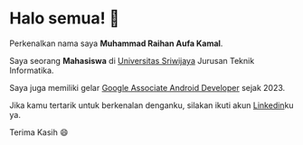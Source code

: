 <!-- ### Hi there 👋 -->
# Halo semua! 👋

Perkenalkan nama saya **Muhammad Raihan Aufa Kamal**.

Saya seorang **Mahasiswa** di [Universitas Sriwijaya](https://unsri.ac.id/) Jurusan Teknik Informatika.

Saya juga memiliki gelar [Google Associate Android Developer](https://www.dicoding.com/certificates/QLZ92OQREX5D) sejak 2023.

Jika kamu tertarik untuk berkenalan denganku, silakan ikuti akun [Linkedin](https://www.linkedin.com/in/muhammad-raihan-aufa-kamal-8155561b9/)ku ya.

Terima Kasih 😄
<!--
**Raihankamal/raihankamal** is a ✨ _special_ ✨ repository because its `README.md` (this file) appears on your GitHub profile.

Here are some ideas to get you started:

- 🔭 I’m currently working on ...
- 🌱 I’m currently learning ...
- 👯 I’m looking to collaborate on ...
- 🤔 I’m looking for help with ...
- 💬 Ask me about ...
- 📫 How to reach me: ...
- 😄 Pronouns: ...
- ⚡ Fun fact: ...
-->
